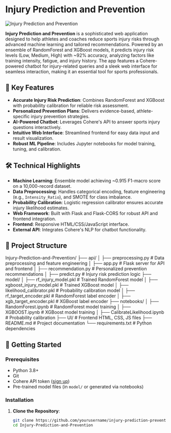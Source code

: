 # Injury Prediction and Prevention

![Injury Prediction and Prevention](https://via.placeholder.com/1200x300.png?text=Injury+Prediction+and+Prevention)

**Injury Prediction and Prevention** is a sophisticated web application designed to help athletes and coaches reduce sports injury risks through advanced machine learning and tailored recommendations. Powered by an ensemble of RandomForest and XGBoost models, it predicts injury risk levels (Low, Medium, High) with ~92% accuracy, analyzing factors like training intensity, fatigue, and injury history. The app features a Cohere-powered chatbot for injury-related queries and a sleek web interface for seamless interaction, making it an essential tool for sports professionals.

## 🌟 Key Features
- **Accurate Injury Risk Prediction**: Combines RandomForest and XGBoost with probability calibration for reliable risk assessment.
- **Personalized Prevention Plans**: Delivers evidence-based, athlete-specific injury prevention strategies.
- **AI-Powered Chatbot**: Leverages Cohere's API to answer sports injury questions interactively.
- **Intuitive Web Interface**: Streamlined frontend for easy data input and result visualization.
- **Robust ML Pipeline**: Includes Jupyter notebooks for model training, tuning, and calibration.

## 🛠️ Technical Highlights
- **Machine Learning**: Ensemble model achieving ~0.915 F1-macro score on a 10,000-record dataset.
- **Data Preprocessing**: Handles categorical encoding, feature engineering (e.g., `Intensity_Ratio`), and SMOTE for class imbalance.
- **Probability Calibration**: Logistic regression calibrator ensures accurate injury likelihood estimates.
- **Web Framework**: Built with Flask and Flask-CORS for robust API and frontend integration.
- **Frontend**: Responsive HTML/CSS/JavaScript interface.
- **External API**: Integrates Cohere's NLP for chatbot functionality.

## 📂 Project Structure
Injury-Prediction-and-Prevention/
├── api/
│   ├── preprocessing.py       # Data preprocessing and feature engineering
│   ├── app.py                # Flask server for API and frontend
│   ├── recommendation.py      # Personalized prevention recommendations
│   ├── predict.py            # Injury risk prediction logic
├── model/
│   ├── rf_injury_model.pkl   # Trained RandomForest model
│   ├── xgboost_injury_model.pkl # Trained XGBoost model
│   ├── likelihood_calibrator.pkl # Probability calibration model
│   ├── rf_target_encoder.pkl  # RandomForest label encoder
│   ├── xgb_target_encoder.pkl # XGBoost label encoder
├── notebooks/
│   ├── RandomForest.ipynb    # RandomForest model training
│   ├── XGBOOST.ipynb         # XGBoost model training
│   ├── CalibrateLikelihood.ipynb # Probability calibration
├── UI/                      # Frontend HTML, CSS, JS files
├── README.md                 # Project documentation
└── requirements.txt          # Python dependencies

## 🚀 Getting Started

### Prerequisites
- Python 3.8+
- Git
- Cohere API token ([sign up](https://cohere.ai/))
- Pre-trained model files (in `model/` or generated via notebooks)

### Installation
1. **Clone the Repository**:
   ```bash
   git clone https://github.com/yourusername/injury-prediction-prevention-ml.git
   cd Injury-Prediction-and-Prevention
